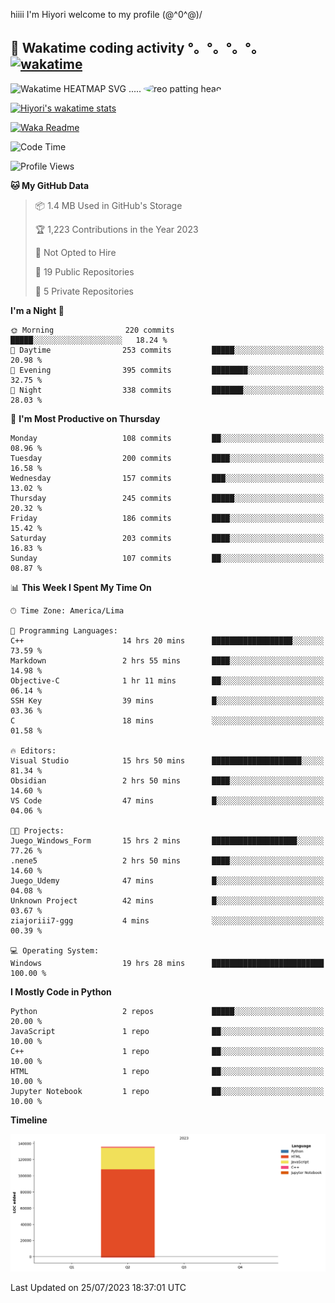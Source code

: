 hiiii I'm Hiyori welcome to my profile \(@^0^@)/

## 🦄 Wakatime coding activity °。°。°。°。[![wakatime](https://wakatime.com/badge/user/49dba2c5-26e1-43a7-9d07-e0f8613d1227.svg)](https://wakatime.com/@49dba2c5-26e1-43a7-9d07-e0f8613d1227) 
<img src="https://wakatime.com/share/@hiyori/ef87015d-57e0-4afb-bb56-1a99a24ea312.svg" width="600" alt="Wakatime HEATMAP SVG"/> ..... <img src="https://i.postimg.cc/RFM2CQFY/reo-patting.webp" alt="reo patting head" width="200" style="border-radius: 50%;">

 [![Hiyori's wakatime stats](https://github-readme-stats.vercel.app/api/wakatime?username=hiyori&theme=buefy&range=last_year&is_including_today=true&layout=compact)](https://github.com/anuraghazra/github-readme-stats)
 

[![Waka Readme](https://github.com/hiyorijl/hiyorijl/actions/workflows/Waka%20Readme.yml/badge.svg)](https://github.com/hiyorijl/hiyorijl/actions/workflows/Waka%20Readme.yml)

<!--START_SECTION:waka-->
![Code Time](http://img.shields.io/badge/Code%20Time-223%20hrs%2016%20mins-blue)

![Profile Views](http://img.shields.io/badge/Profile%20Views-0-blue)

**🐱 My GitHub Data** 

> 📦 1.4 MB Used in GitHub's Storage 
 > 
> 🏆 1,223 Contributions in the Year 2023
 > 
> 🚫 Not Opted to Hire
 > 
> 📜 19 Public Repositories 
 > 
> 🔑 5 Private Repositories 
 > 
**I'm a Night 🦉** 

```text
🌞 Morning                220 commits         █████░░░░░░░░░░░░░░░░░░░░   18.24 % 
🌆 Daytime                253 commits         █████░░░░░░░░░░░░░░░░░░░░   20.98 % 
🌃 Evening                395 commits         ████████░░░░░░░░░░░░░░░░░   32.75 % 
🌙 Night                  338 commits         ███████░░░░░░░░░░░░░░░░░░   28.03 % 
```
📅 **I'm Most Productive on Thursday** 

```text
Monday                   108 commits         ██░░░░░░░░░░░░░░░░░░░░░░░   08.96 % 
Tuesday                  200 commits         ████░░░░░░░░░░░░░░░░░░░░░   16.58 % 
Wednesday                157 commits         ███░░░░░░░░░░░░░░░░░░░░░░   13.02 % 
Thursday                 245 commits         █████░░░░░░░░░░░░░░░░░░░░   20.32 % 
Friday                   186 commits         ████░░░░░░░░░░░░░░░░░░░░░   15.42 % 
Saturday                 203 commits         ████░░░░░░░░░░░░░░░░░░░░░   16.83 % 
Sunday                   107 commits         ██░░░░░░░░░░░░░░░░░░░░░░░   08.87 % 
```


📊 **This Week I Spent My Time On** 

```text
🕑︎ Time Zone: America/Lima

💬 Programming Languages: 
C++                      14 hrs 20 mins      ██████████████████░░░░░░░   73.59 % 
Markdown                 2 hrs 55 mins       ████░░░░░░░░░░░░░░░░░░░░░   14.98 % 
Objective-C              1 hr 11 mins        ██░░░░░░░░░░░░░░░░░░░░░░░   06.14 % 
SSH Key                  39 mins             █░░░░░░░░░░░░░░░░░░░░░░░░   03.36 % 
C                        18 mins             ░░░░░░░░░░░░░░░░░░░░░░░░░   01.58 % 

🔥 Editors: 
Visual Studio            15 hrs 50 mins      ████████████████████░░░░░   81.34 % 
Obsidian                 2 hrs 50 mins       ████░░░░░░░░░░░░░░░░░░░░░   14.60 % 
VS Code                  47 mins             █░░░░░░░░░░░░░░░░░░░░░░░░   04.06 % 

🐱‍💻 Projects: 
Juego_Windows_Form       15 hrs 2 mins       ███████████████████░░░░░░   77.26 % 
.nene5                   2 hrs 50 mins       ████░░░░░░░░░░░░░░░░░░░░░   14.60 % 
Juego_Udemy              47 mins             █░░░░░░░░░░░░░░░░░░░░░░░░   04.08 % 
Unknown Project          42 mins             █░░░░░░░░░░░░░░░░░░░░░░░░   03.67 % 
ziajoriii7-ggg           4 mins              ░░░░░░░░░░░░░░░░░░░░░░░░░   00.39 % 

💻 Operating System: 
Windows                  19 hrs 28 mins      █████████████████████████   100.00 % 
```

**I Mostly Code in Python** 

```text
Python                   2 repos             █████░░░░░░░░░░░░░░░░░░░░   20.00 % 
JavaScript               1 repo              ██░░░░░░░░░░░░░░░░░░░░░░░   10.00 % 
C++                      1 repo              ██░░░░░░░░░░░░░░░░░░░░░░░   10.00 % 
HTML                     1 repo              ██░░░░░░░░░░░░░░░░░░░░░░░   10.00 % 
Jupyter Notebook         1 repo              ██░░░░░░░░░░░░░░░░░░░░░░░   10.00 % 
```



**Timeline**

![Lines of Code chart](https://raw.githubusercontent.com/hiyorijl/hiyorijl/main/assets/bar_graph.png)


 Last Updated on 25/07/2023 18:37:01 UTC
<!--END_SECTION:waka-->
